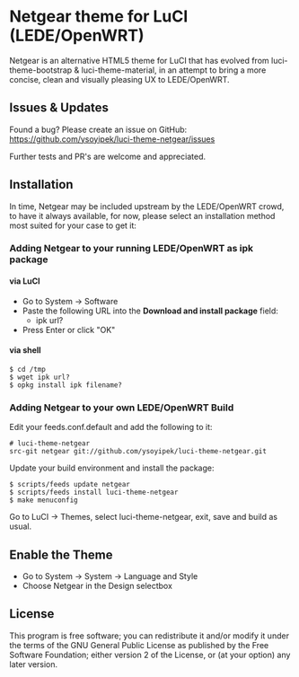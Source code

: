 Netgear theme for LuCI (LEDE/OpenWRT)
========================================

Netgear is an alternative HTML5 theme for LuCI that has evolved from
luci-theme-bootstrap & luci-theme-material, in an attempt to bring a more
concise, clean and visually pleasing UX to LEDE/OpenWRT.

Issues & Updates
----------------

Found a bug? Please create an issue on GitHub:
    https://github.com/ysoyipek/luci-theme-netgear/issues

Further tests and PR's are welcome and appreciated.

Installation
------------

In time, Netgear may be included upstream by the LEDE/OpenWRT crowd,
to have it always available, for now, please select an installation method
most suited for your case to get it:

### Adding Netgear to your running LEDE/OpenWRT as ipk package

#### via LuCI

  * Go to System -> Software
  * Paste the following URL into the **Download and install package** field:
    - ipk url?
  * Press Enter or click "OK"

#### via shell

    $ cd /tmp
    $ wget ipk url?
    $ opkg install ipk filename?

### Adding Netgear to your own LEDE/OpenWRT Build

Edit your feeds.conf.default and add the following to it:

    # luci-theme-netgear
    src-git netgear git://github.com/ysoyipek/luci-theme-netgear.git

Update your build environment and install the package:

    $ scripts/feeds update netgear
    $ scripts/feeds install luci-theme-netgear
    $ make menuconfig

Go to LuCI -> Themes, select luci-theme-netgear, exit, save and build as usual.

Enable the Theme
----------------

  * Go to System -> System -> Language and Style
  * Choose Netgear in the Design selectbox


License
-------

This program is free software; you can redistribute it and/or
modify it under the terms of the GNU General Public License
as published by the Free Software Foundation; either version 2
of the License, or (at your option) any later version.
